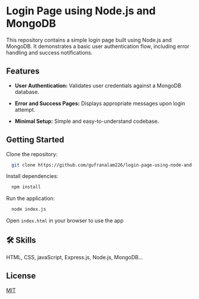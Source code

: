 
# Login Page using Node.js and MongoDB

This repository contains a simple login page built using Node.js and MongoDB. It demonstrates a basic user authentication flow, including error handling and success notifications.




## Features

- **User Authentication:** Validates user credentials against a MongoDB database.

- **Error and Success Pages:** Displays appropriate messages upon login attempt.

- **Minimal Setup:** Simple and easy-to-understand codebase.



## Getting Started

Clone the repository:

```bash
  git clone https://github.com/gufranalam226/login-page-using-node-and-mongodb.git
```
Install dependencies:

```bash
  npm install
```
Run the application:

```bash
  node index.js
```

Open `index.html` in your browser to use the app
## 🛠 Skills
HTML, CSS, javaScript, Express.js, Node.js, MongoDB...





## License

[MIT](https://choosealicense.com/licenses/mit/)


